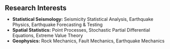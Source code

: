 <h1 id="research-interests"></h1>

<h2 style="margin: 60px 0px 10px;">Research Interests</h2>

<div style="width: 500px;">
<ul>
  <li>
    <strong>Statistical Seismology:</strong> Seismicity Statistical Analysis, Earthquake Physics, Earthquake Forecasting & Testing
  </li>
  <li>
    <strong>Spatial Statistics:</strong> Point Processes, Stochastic Partial Differential Equations, Extreme Value Theory
  </li>
  <li>
    <strong>Geophysics:</strong> Rock Mechanics, Fault Mechanics, Earthquake Mechanics
  </li>
</ul>
</div>
